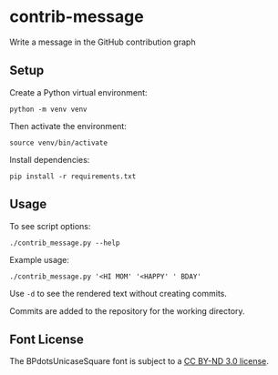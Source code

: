 # contrib-message

Write a message in the GitHub contribution graph

## Setup

Create a Python virtual environment:
```
python -m venv venv
```
Then activate the environment:
```
source venv/bin/activate
```
Install dependencies:
```
pip install -r requirements.txt
```

## Usage

To see script options:
```
./contrib_message.py --help
```

Example usage:
```
./contrib_message.py '<HI MOM' '<HAPPY' ' BDAY'
```

Use `-d` to see the rendered text without creating commits.

Commits are added to the repository for the working directory.

## Font License

The BPdotsUnicaseSquare font is subject to a [CC BY-ND 3.0 license](https://creativecommons.org/licenses/by-nd/3.0/).
